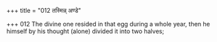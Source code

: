+++
title = "012 तस्मिन्न् अण्डे"

+++
012	The divine one resided in that egg during a whole year, then he himself by his thought (alone) divided it into two halves;